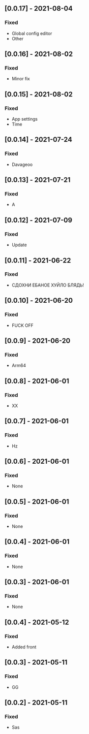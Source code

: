 ## [0.0.17] - 2021-08-04

### Fixed
-    Global config editor
-    Other

## [0.0.16] - 2021-08-02

### Fixed
-    Minor fix

## [0.0.15] - 2021-08-02

### Fixed
-    App settings
-    Time

## [0.0.14] - 2021-07-24

### Fixed
-    Davageoo

## [0.0.13] - 2021-07-21

### Fixed
-    A

## [0.0.12] - 2021-07-09

### Fixed
-    Update

## [0.0.11] - 2021-06-22

### Fixed
-    СДОХНИ ЕБАНОЕ ХУЙЛО БЛЯДЬ!

## [0.0.10] - 2021-06-20

### Fixed
-    FUCK OFF

## [0.0.9] - 2021-06-20

### Fixed
-    Arm64

## [0.0.8] - 2021-06-01

### Fixed
-    XX

## [0.0.7] - 2021-06-01

### Fixed
-    Hz

## [0.0.6] - 2021-06-01

### Fixed
-    None

## [0.0.5] - 2021-06-01

### Fixed
-    None

## [0.0.4] - 2021-06-01

### Fixed
-    None

## [0.0.3] - 2021-06-01

### Fixed
-    None

## [0.0.4] - 2021-05-12

### Fixed
-    Added front

## [0.0.3] - 2021-05-11

### Fixed
-    GG

## [0.0.2] - 2021-05-11

### Fixed
-    Sas

